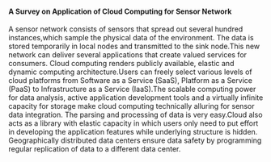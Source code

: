 #### A Survey on Application of Cloud Computing for Sensor Network

A sensor network consists of sensors that spread out several hundred instances,which sample the physical
data of the environment. The data is stored temporarily in local nodes and transmitted to the sink
node.This new network can deliver several applications that create valued services for consumers. Cloud
computing renders publicly available, elastic and dynamic computing architecture.Users can freely select
various levels of cloud platforms from Software as a Service (SaaS), Platform as a Service (PaaS)
to Infrastructure as a Service (IaaS).The scalable computing power for data analysis, active application
development tools and a virtually infinite capacity for storage make cloud computing technically alluring
for sensor data integration. The parsing and processing of data is very easy.Cloud also acts as a library
with elastic capacity in which users only need to put effort in developing the application features while
underlying structure is hidden. Geographically distributed data centers ensure data safety by programming
regular replication of data to a different data center.
